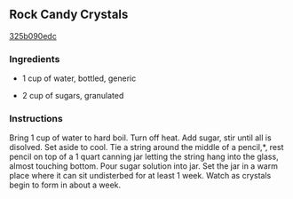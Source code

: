 ## Rock Candy Crystals

[325b090edc](http://www.foodgeeks.com/recipes/19476)

### Ingredients

 - 1 cup of water, bottled, generic

 - 2 cup of sugars, granulated

### Instructions

Bring 1 cup of water to hard boil. Turn off heat. Add sugar, stir until all is disolved. Set aside to cool. Tie a string around the middle of a pencil,*, rest pencil on top of a 1 quart canning jar letting the string hang into the glass, almost touching bottom. Pour sugar solution into jar. Set the jar in a warm place where it can sit undisterbed for at least 1 week. Watch as crystals begin to form in about a week.
